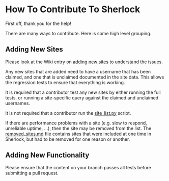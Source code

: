 # How To Contribute To Sherlock

First off, thank you for the help!

There are many ways to contribute. Here is some high level grouping.

## Adding New Sites

Please look at the Wiki entry on
[adding new sites](https://github.com/sherlock-project/sherlock/wiki/Adding-Sites-To-Sherlock)
to understand the issues.

Any new sites that are added need to have a username that has been claimed, and
one that is unclaimed documented in the site data. This allows the regression
tests to ensure that everything is working.

It is required that a contributor test any new sites by either running the full
tests, or running a site-specific query against the claimed and unclaimed
usernames.

It is not required that a contributor run the
[site_list.py](https://github.com/sherlock-project/sherlock/blob/master/site_list.py)
script.

If there are performance problems with a site (e.g. slow to respond, unreliable
uptime, ...), then the site may be removed from the list. The
[removed_sites.md](https://github.com/sherlock-project/sherlock/blob/master/removed_sites.md)
file contains sites that were included at one time in Sherlock, but had to be
removed for one reason or another.

## Adding New Functionality

Please ensure that the content on your branch passes all tests before submitting
a pull request.
